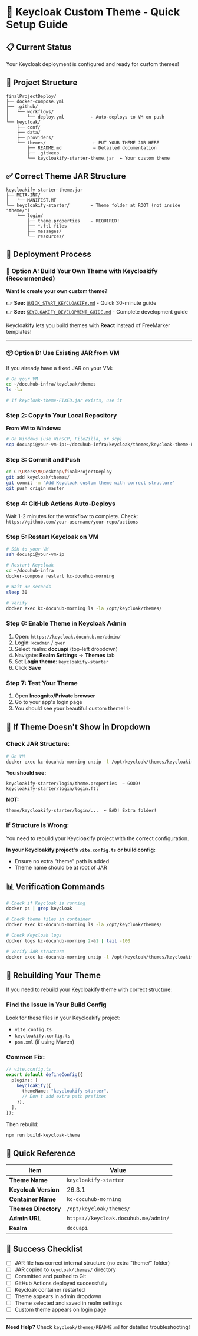 # 🎨 Keycloak Custom Theme - Quick Setup Guide

## 📋 Current Status

Your Keycloak deployment is configured and ready for custom themes!

## 📁 Project Structure

```
finalProjectDeploy/
├── docker-compose.yml
├── .github/
│   └── workflows/
│       └── deploy.yml          ← Auto-deploys to VM on push
└── keycloak/
    ├── conf/
    ├── data/
    ├── providers/
    └── themes/                  ← PUT YOUR THEME JAR HERE
        ├── README.md            ← Detailed documentation
        ├── .gitkeep
        └── keycloakify-starter-theme.jar  ← Your custom theme
```

## ✅ Correct Theme JAR Structure

```
keycloakify-starter-theme.jar
├── META-INF/
│   └── MANIFEST.MF
└── keycloakify-starter/        ← Theme folder at ROOT (not inside "theme/")
    └── login/
        ├── theme.properties    ← REQUIRED!
        ├── *.ftl files
        ├── messages/
        └── resources/
```

## 🚀 Deployment Process

### 🎨 Option A: Build Your Own Theme with Keycloakify (Recommended)

**Want to create your own custom theme?**

👉 **See:** [`QUICK_START_KEYCLOAKIFY.md`](QUICK_START_KEYCLOAKIFY.md) - Quick 30-minute guide  
👉 **See:** [`KEYCLOAKIFY_DEVELOPMENT_GUIDE.md`](KEYCLOAKIFY_DEVELOPMENT_GUIDE.md) - Complete development guide

Keycloakify lets you build themes with **React** instead of FreeMarker templates!

---

### 📦 Option B: Use Existing JAR from VM

If you already have a fixed JAR on your VM:

```bash
# On your VM
cd ~/docuhub-infra/keycloak/themes
ls -la

# If keycloak-theme-FIXED.jar exists, use it
```

### Step 2: Copy to Your Local Repository

**From VM to Windows:**

```bash
# On Windows (use WinSCP, FileZilla, or scp)
scp docuapi@your-vm-ip:~/docuhub-infra/keycloak/themes/keycloak-theme-FIXED.jar C:\Users\M\Desktop\finalProjectDeploy\keycloak\themes\keycloakify-starter-theme.jar
```

### Step 3: Commit and Push

```bash
cd C:\Users\M\Desktop\finalProjectDeploy
git add keycloak/themes/
git commit -m "Add Keycloak custom theme with correct structure"
git push origin master
```

### Step 4: GitHub Actions Auto-Deploys

Wait 1-2 minutes for the workflow to complete. Check:
`https://github.com/your-username/your-repo/actions`

### Step 5: Restart Keycloak on VM

```bash
# SSH to your VM
ssh docuapi@your-vm-ip

# Restart Keycloak
cd ~/docuhub-infra
docker-compose restart kc-docuhub-morning

# Wait 30 seconds
sleep 30

# Verify
docker exec kc-docuhub-morning ls -la /opt/keycloak/themes/
```

### Step 6: Enable Theme in Keycloak Admin

1. Open: `https://keycloak.docuhub.me/admin/`
2. Login: `kcadmin` / `qwer`
3. Select realm: **docuapi** (top-left dropdown)
4. Navigate: **Realm Settings** → **Themes** tab
5. Set **Login theme**: `keycloakify-starter`
6. Click **Save**

### Step 7: Test Your Theme

1. Open **Incognito/Private browser**
2. Go to your app's login page
3. You should see your beautiful custom theme! ✨

## 🐛 If Theme Doesn't Show in Dropdown

### Check JAR Structure:

```bash
# On VM
docker exec kc-docuhub-morning unzip -l /opt/keycloak/themes/keycloakify-starter-theme.jar | head -20
```

**You should see:**

```
keycloakify-starter/login/theme.properties  ← GOOD!
keycloakify-starter/login/login.ftl
```

**NOT:**

```
theme/keycloakify-starter/login/...  ← BAD! Extra folder!
```

### If Structure is Wrong:

You need to rebuild your Keycloakify project with the correct configuration.

**In your Keycloakify project's `vite.config.ts` or build config:**

- Ensure no extra "theme" path is added
- Theme name should be at root of JAR

## 📊 Verification Commands

```bash
# Check if Keycloak is running
docker ps | grep keycloak

# Check theme files in container
docker exec kc-docuhub-morning ls -la /opt/keycloak/themes/

# Check Keycloak logs
docker logs kc-docuhub-morning 2>&1 | tail -100

# Verify JAR structure
docker exec kc-docuhub-morning unzip -l /opt/keycloak/themes/keycloakify-starter-theme.jar | grep theme.properties
```

## 🔄 Rebuilding Your Theme

If you need to rebuild your Keycloakify theme with correct structure:

### Find the Issue in Your Build Config

Look for these files in your Keycloakify project:

- `vite.config.ts`
- `keycloakify.config.ts`
- `pom.xml` (if using Maven)

### Common Fix:

```typescript
// vite.config.ts
export default defineConfig({
  plugins: [
    keycloakify({
      themeName: "keycloakify-starter",
      // Don't add extra path prefixes
    }),
  ],
});
```

Then rebuild:

```bash
npm run build-keycloak-theme
```

## 📝 Quick Reference

| Item                 | Value                                |
| -------------------- | ------------------------------------ |
| **Theme Name**       | `keycloakify-starter`                |
| **Keycloak Version** | 26.3.1                               |
| **Container Name**   | `kc-docuhub-morning`                 |
| **Themes Directory** | `/opt/keycloak/themes/`              |
| **Admin URL**        | `https://keycloak.docuhub.me/admin/` |
| **Realm**            | `docuapi`                            |

## 🎯 Success Checklist

- [ ] JAR file has correct internal structure (no extra "theme/" folder)
- [ ] JAR copied to `keycloak/themes/` directory
- [ ] Committed and pushed to Git
- [ ] GitHub Actions deployed successfully
- [ ] Keycloak container restarted
- [ ] Theme appears in admin dropdown
- [ ] Theme selected and saved in realm settings
- [ ] Custom theme appears on login page

---

**Need Help?** Check `keycloak/themes/README.md` for detailed troubleshooting!

